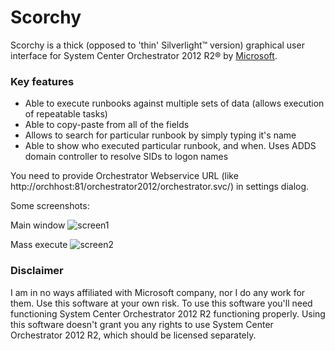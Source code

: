 # Scorchy

Scorchy is a thick (opposed to 'thin' Silverlight&trade; version) graphical user interface for System Center Orchestrator 2012 R2&reg; by [Microsoft](https://microsoft.com).
### Key features
- Able to execute runbooks against multiple sets of data (allows execution of repeatable tasks)
- Able to copy-paste from all of the fields
- Allows to search for particular runbook by simply typing it's name
- Able to show who executed particular runbook, and when. Uses ADDS domain controller to resolve SIDs to logon names

You need to provide Orchestrator Webservice URL (like http://orchhost:81/orchestrator2012/orchestrator.svc/) in settings dialog.

Some screenshots:

Main window ![screen1](https://taihon.github.io/images/scorchy_manualstart.png)



Mass execute ![screen2](https://taihon.github.io/images/scorchy_massexecute.png)

### Disclaimer
I am in no ways affiliated with Microsoft company, nor I do any work for them. Use this software at your own risk.
To use this software you'll need functioning System Center Orchestrator 2012 R2 functioning properly. Using this software doesn't grant you any rights to use System Center Orchestrator 2012 R2, which should be licensed separately.